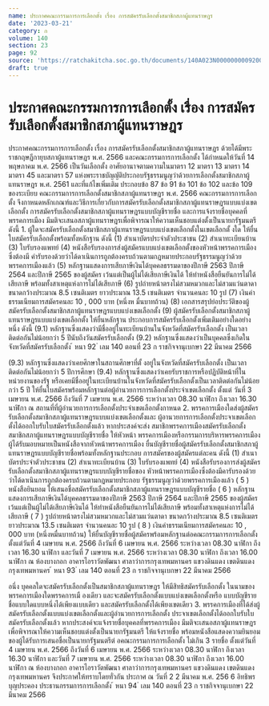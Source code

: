 ```yaml
---
name: ประกาศคณะกรรมการการเลือกตั้ง เรื่อง การสมัครรับเลือกตั้งสมาชิกสภาผู้แทนราษฎร
date: '2023-03-21'
category: ก
volume: 140
section: 23
page: 92
source: 'https://ratchakitcha.soc.go.th/documents/140A023N0000000009200.pdf'
draft: true
---
```


# ประกาศคณะกรรมการการเลือกตั้ง เรื่อง การสมัครรับเลือกตั้งสมาชิกสภาผู้แทนราษฎร

ประกาศคณะกรรมการการเลือกตั้ง เรื่อง การสมัครรับเลือกตั้งสมาชิกสภาผู้แทนราษฎร ด้วยได้มีพระราชกฤษฎีกายุบสภาผู้แทนราษฎร พ.ศ. 2566 และคณะกรรมการการเลือกตั้ง ได้กำหนดให้วันที่ 14 พฤษภาคม พ.ศ. 2566 เป็นวันเลือกตั้ง อาศัยอานาจตามความในมาตรา 12 มาตรา 13 มาตรา 14 มาตรา 45 และมาตรา 57 แห่งพระราชบัญญัติประกอบรัฐธรรมนูญว่าด้วยการเลือกตั้งสมาชิกสภาผู้แทนราษฎร พ.ศ. 2561 และที่แก้ไขเพิ่มเติม ประกอบข้อ 87 ข้อ 91 ข้อ 101 ข้อ 102 และข้อ 109 ของระเบียบ คณะกรรมการการเลือกตั้งสมาชิกสภาผู้แทนราษฎร พ.ศ. 2566 คณะกรรมการการเลือกตั้ง จึงกาหนดหลักเกณฑ์และวิธีการเกี่ยวกับการสมัครรับเลือกตั้งสมาชิกสภาผู้แทนราษฎรแบบแบ่งเขตเลือกตั้ง การสมัครรับเลือกตั้งสมาชิกสภาผู้แทนราษฎรแบบบัญชีรายชื่อ และการแจ้งรายชื่อบุคคลที่พรรคการเมือง มีมติจะเสนอสภาผู้แทนราษฎรเพื่อพิจารณาให้ความเห็นชอบแต่งตั้งเป็นนายกรัฐมนตรี ดังนี้ 1. ผู้ใดจะสมัครรับเลือกตั้งสมาชิกสภาผู้แทนราษฎรแบบแบ่งเขตเลือกตั้งในเขตเลือกตั้ งใด ให้ยื่นใบสมัครรับเลือกตั้งพร้อมทั้งหลักฐาน ดังนี้ (1) สำเนาบัตรประจำตัวประชาชน (2) สำเนาทะเบียนบ้าน (3) ใบรับรองแพทย์ (4) หนังสือรับรองการส่งผู้สมัครแบบแบ่งเขตเลือกตั้งของหัวหน้าพรรคการเมืองซึ่งต้องมี คำรับรองด้วยว่าได้ดาเนินการถูกต้องครบถ้วนตามกฎหมายประกอบรัฐธรรมนูญว่าด้วยพรรคการเมืองแล้ว (5) หลักฐานแสดงการเสียภาษีเงินได้บุคคลธรรมดาของปีภาษี 2563 ปีภาษี 2564 และปีภาษี 2565 ของผู้สมัคร เว้นแต่เป็นผู้ไม่ได้เสียภาษีเงินได้ ให้ทำหนังสือยืนยันการไม่ได้เสียภาษี พร้อมทั้งสาเหตุแห่งการไม่ได้เสียภาษี (6) รูปถ่ายหน้าตรงไม่สวมหมวกและไม่สวมแว่นตาดา ขนาดกว้างประมาณ 8.5 เซนติเมตร ยาวประมาณ 13.5 เซนติเมตร จำนวนคนละ 10 รูป (7) เงินค่าธรรมเนียมการสมัครคนละ 10 , 000 บาท (หนึ่งห มื่นบาทถ้วน) (8) เอกสารสรุปย่อประวัติของผู้สมัครรับเลือกตั้งสมาชิกสภาผู้แทนราษฎรแบบแบ่งเขตเลือกตั้ง (9) ผู้สมัครรับเลือกตั้งสมาชิกสภาผู้แทนราษฎรแบบแบ่งเขตเลือกตั้ง ให้ยื่นหลักฐาน ประกอบการสมัครรับเลือกตั้งเพิ่มเติมอย่างใดอย่างหนึ่ง ดังนี้ (9.1) หลักฐานซึ่งแสดงว่ามีชื่ออยู่ในทะเบียนบ้านในจังหวัดที่สมัครรับเลือกตั้ง เป็นเวลาติดต่อกันไม่น้อยกว่า 5 ปีนับถึงวันสมัครรับเลือกตั้ง (9.2) หลักฐานซึ่งแสดงว่าเป็นบุคคลซึ่งเกิดในจังหวัดที่สมัครรับเลือกตั้ง ้ หนา 92 ่ เลม 140 ตอนที่ 23 ก ราชกิจจานุเบกษา 22 มีนาคม 2566

(9.3) หลักฐานซึ่งแสดงว่าเคยศึกษาในสถานศึกษาที่ตั้ งอยู่ในจังหวัดที่สมัครรับเลือกตั้ง เป็นเวลาติดต่อกันไม่น้อยกว่า 5 ปีการศึกษา (9.4) หลักฐานซึ่งแสดงว่าเคยรับราชการหรือปฏิบัติหน้าที่ในหน่วยงานของรัฐ หรือเคยมีชื่ออยู่ในทะเบียนบ้านในจังหวัดที่สมัครรับเลือกตั้งเป็นเวลาติดต่อกันไม่น้อยกว่า 5 ปี ให้ยื่นใบสมัครพร้อมหลักฐานต่อผู้อำนวยการการเลือกตั้งประจำเขตเลือกตั้ง ตั้งแต่ วันที่ 3 เมษายน พ.ศ. 2566 ถึงวันที่ 7 เมษายน พ.ศ. 2566 ระหว่างเวลา 08.30 นาฬิกา ถึงเวลา 16.30 นาฬิกา ณ สถานที่ที่ผู้อำนวยการการเลือกตั้งประจำเขตเลือกตั้งกาหนด 2. พรรคการเมืองใดส่งผู้สมัครรับเลือกตั้งสมาชิกสภาผู้แทนราษฎรแบบแบ่งเขตเลือกตั้งและ ผู้อานวยการการเลือกตั้งประจาเขตเลือกตั้งได้ออกใบรับใบสมัครรับเลือกตั้งแล้ว หากประสงค์จะส่ง สมาชิกพรรคการเมืองสมัครรับเลือกตั้งสมาชิกสภาผู้แทนราษฎรแบบบัญชีรายชื่อ ให้หัวหน้า พรรคการเมืองหรือกรรมการบริหารพรรคการเมืองผู้ได้รับมอบหมายเป็นหนังสือจากหัวหน้าพรรคการเมือง ยื่นบัญชีรายชื่อผู้สมัครรับเลือกตั้งสมาชิกสภาผู้แทนราษฎรแบบบัญชีรายชื่อพร้อมทั้งหลักฐานประกอบ การสมัครของผู้สมัครแต่ละคน ดังนี้ (1) สำเนาบัตรประจำตัวประชาชน (2) สำเนาทะเบียนบ้าน (3) ใบรับรองแพทย์ (4) หนังสือรับรองการส่งผู้สมัครรับเลือกตั้งสมาชิกสภาผู้แทนราษฎรแบบบัญชีรายชื่อของ หัวหน้าพรรคการเมืองซึ่งต้องมีคารับรองด้วยว่าได้ดาเนินการถูกต้องครบถ้วนตามกฎหมายประกอบ รัฐธรรมนูญว่าด้วยพรรคการเมืองแล้ว ( 5 ) หนังสือยินยอม ให้เสนอชื่อสมัครรับเลือกตั้งสมาชิกสภาผู้แทนราษฎรแบบบัญชีรายชื่อ ( 6 ) หลักฐานแสดงการเสียภาษีเงินได้บุคคลธรรมดาของปีภาษี 2563 ปีภาษี 2564 และปีภาษี 2565 ของผู้สมัคร เว้นแต่เป็นผู้ไม่ได้เสียภาษีเงินได้ ให้ทำหนังสือยืนยันการไม่ได้เสียภาษี พร้อมทั้งสาเหตุแห่งการไม่ได้เสียภาษี ( 7 ) รูปถ่ายหน้าตรงไม่สวมหมวกและไม่สวมแว่นตาดา ขนาดกว้างประมาณ 8.5 เซนติเมตร ยาวประมาณ 13.5 เซนติเมตร จำนวนคนละ 10 รูป ( 8 ) เงินค่าธรรมเนียมการสมัครคนละ 10 , 000 บาท (หนึ่งหมื่นบาทถ้วน) ให้ยื่นบัญชีรายชื่อผู้สมัครพร้อมหลักฐานต่อคณะกรรมการการเลือกตั้งตั้งแต่วันที่ 4 เมษายน พ.ศ. 2566 ถึงวันที่ 6 เมษายน พ.ศ. 2566 ระหว่างเวลา 08.30 นาฬิกา ถึงเวลา 16.30 นาฬิกา และวันที่ 7 เมษายน พ.ศ. 2566 ระหว่างเวลา 08.30 นาฬิกา ถึงเวลา 16.00 นาฬิกา ณ ห้องบางกอก อาคารไอราวัตพัฒนา ศาลาว่าการกรุงเทพมหานคร แขวงดินแดง เขตดินแดง กรุงเทพมหานคร ้ หนา 93 ่ เลม 140 ตอนที่ 23 ก ราชกิจจานุเบกษา 22 มีนาคม 2566

อนึ่ง บุคคลใดจะสมัครรับเลือกตั้งเป็นสมาชิกสภาผู้แทนราษฎร ให้มีสิทธิสมัครรับเลือกตั้ง ในนามของพรรคการเมืองใดพรรคการเมื องเดียว และจะสมัครรับเลือกตั้งแบบแบ่งเขตเลือกตั้งหรือ แบบบัญชีรายชื่อแบบใดแบบหนึ่งได้เพียงแบบเดียว และสมัครรับเลือกตั้งได้เพียงเขตเดียว 3. พรรคการเมืองที่ได้ส่งผู้สมัครรับเลือกตั้งแบบแบ่งเขตเลือกตั้งและผู้อำนวยการการเลือกตั้ง ประจาเขตเลือกตั้งได้ออกใบรับใบสมัครรับเลือกตั้งแล้ว หากประสงค์จะแจ้งรายชื่อบุคคลที่พรรคการเมือง มีมติจะเสนอสภาผู้แทนราษฎรเพื่อพิจารณาให้ความเห็นชอบแต่งตั้งเป็นนายกรัฐมนตรี ให้แจ้งรายชื่อ พร้อมหนังสือแสดงความยินยอมของผู้ได้รับการเสนอชื่อเป็นนายกรัฐมนตรีต่ อคณะกรรมการการเลือกตั้ง ไม่เกิน 3 รายชื่อ ตั้งแต่วันที่ 4 เมษายน พ.ศ. 2566 ถึงวันที่ 6 เมษายน พ.ศ. 2566 ระหว่างเวลา 08.30 นาฬิกา ถึงเวลา 16.30 นาฬิกา และวันที่ 7 เมษายน พ.ศ. 2566 ระหว่างเวลา 08.30 นาฬิกา ถึงเวลา 16.00 นาฬิกา ณ ห้องบางกอก อาคารไอราวัตพัฒนา ศาลาว่าการกรุงเทพมหานคร แขวงดินแดง เขตดินแดง กรุงเทพมหานคร จึงประกาศให้ทราบโดยทั่วกัน ประกาศ ณ วันที่ 2 2 มีนาคม พ.ศ. 256 6 อิทธิพร บุญประคอง ประธานกรรมการการเลือกตั้ง ้ หนา 94 ่ เลม 140 ตอนที่ 23 ก ราชกิจจานุเบกษา 22 มีนาคม 2566
